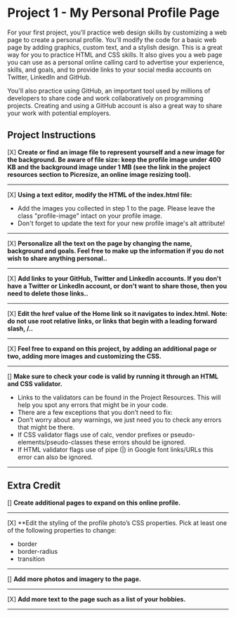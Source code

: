 # Project 1 -  My Personal Profile Page

For your first project, you’ll practice web design skills by customizing a web page to create a personal profile. You'll modify the code for a basic web page by adding graphics, custom text, and a stylish design. This is a great way for you to practice HTML and CSS skills. It also gives you a web page you can use as a personal online calling card to advertise your experience, skills, and goals, and to provide links to your social media accounts on Twitter, LinkedIn and GitHub.

You'll also practice using GitHub, an important tool used by millions of developers to share code and work collaboratively on programming projects. Creating and using a GitHub account is also a great way to share your work with potential employers.




## Project Instructions 

[X] **Create or find an image file to represent yourself and a new image for the background. Be aware of file size: keep the profile image under 400 KB and the background image under 1 MB (see the link in the project resources section to Picresize, an online image resizing tool).**
***

[X] **Using a text editor, modify the HTML of the index.html file:**
- Add the images you collected in step 1 to the page. Please leave the class "profile-image" intact on your profile image.
- Don't forget to update the text for your new profile image's alt attribute!
***

[X] **Personalize all the text on the page by changing the name, background and goals. Feel free to make up the information if you do not wish to share anything personal..**
***

[X] **Add links to your GitHub, Twitter and LinkedIn accounts. If you don't have a Twitter or LinkedIn account, or don't want to share those, then you need to delete those links..**
***

[X] **Edit the href value of the Home link so it navigates to index.html. Note: do not use root relative links, or links that begin with a leading forward slash, /..**
***

[X] **Feel free to expand on this project, by adding an additional page or two, adding more images and customizing the CSS.**
***

[] **Make sure to check your code is valid by running it through an HTML and CSS validator.**
 - Links to the validators can be found in the Project Resources. This will help you spot any errors that might be in your code.
 - There are a few exceptions that you don’t need to fix:
- Don’t worry about any warnings, we just need you to check any errors that might be there.
- If CSS validator flags use of calc, vendor prefixes or pseudo-elements/pseudo-classes these errors should be ignored.
- If HTML validator flags use of pipe (|) in Google font links/URLs this error can also be ignored.
***
## Extra Credit

[] **Create additional pages to expand on this online profile.**
***
[X] **Edit the styling of the profile photo’s CSS properties. Pick at least one of the following properties to change:
- border
- border-radius
- transition
***

[] **Add more photos and imagery to the page.**
***
[X] **Add more text to the page such as a list of your hobbies.**
***